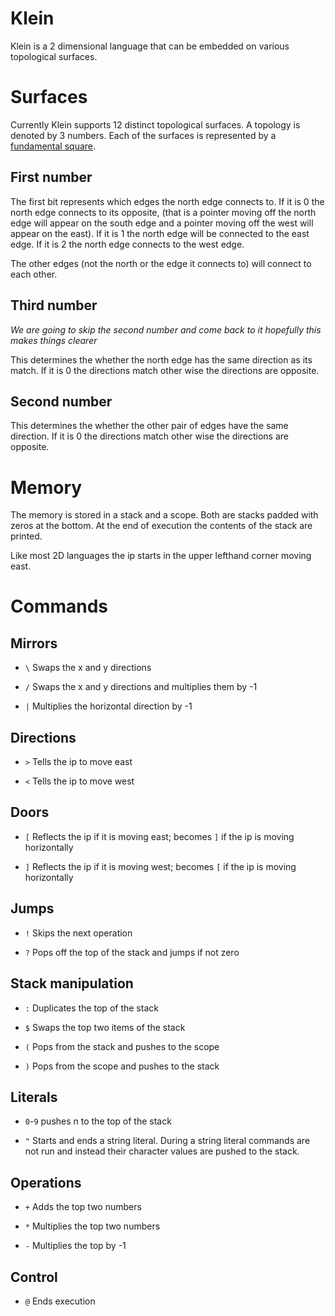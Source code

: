 # Klein

Klein is a 2 dimensional language that can be embedded on various topological
surfaces.

# Surfaces

Currently Klein supports 12 distinct topological surfaces.
A topology is denoted by 3 numbers.  Each of the surfaces is represented by a
[fundamental square](https://en.wikipedia.org/wiki/Fundamental_polygon).

## First number

The first bit represents which edges the north edge connects to.  If it is 0 the north edge connects to its
opposite, (that is a pointer moving off the north edge will appear on the south edge and a pointer moving off the west will appear on the east).
If it is 1 the north edge will be connected to the east edge.
If it is 2 the north edge connects to the west edge.

The other edges (not the north or the edge it connects to) will connect to each other.

## Third number

*We are going to skip the second number and come back to it hopefully this makes things clearer*

This determines the whether the north edge has the same direction as its match.
If it is 0 the directions match other wise the directions are opposite.

## Second number

This determines the whether the other pair of edges have the same direction.
If it is 0 the directions match other wise the directions are opposite.

# Memory

The memory is stored in a stack and a scope.  Both are stacks padded with zeros at the bottom.
At the end of execution the contents of the stack are printed.

Like most 2D languages the ip starts in the upper lefthand corner moving east.

# Commands

## Mirrors

- `\` Swaps the x and y directions

- `/` Swaps the x and y directions and multiplies them by -1

- `|` Multiplies the horizontal direction by -1

## Directions

- `>` Tells the ip to move east

- `<` Tells the ip to move west

## Doors

- `[` Reflects the ip if it is moving east; becomes `]` if the ip is moving horizontally

- `]` Reflects the ip if it is moving west; becomes `[` if the ip is moving horizontally

## Jumps

- `!` Skips the next operation

- `?` Pops off the top of the stack and jumps if not zero

## Stack manipulation

- `:` Duplicates the top of the stack

- `$` Swaps the top two items of the stack

- `(` Pops from the stack and pushes to the scope

- `)` Pops from the scope and pushes to the stack

## Literals

- `0`-`9` pushes n to the top of the stack

- `"` Starts and ends a string literal.  During a string literal commands are not run and instead their character values are pushed to the stack.

## Operations

- `+` Adds the top two numbers

- `*` Multiplies the top two numbers

- `-` Multiplies the top by -1

## Control

- `@` Ends execution
